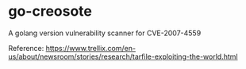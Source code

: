 # go-creosote
A golang version vulnerability scanner for CVE-2007-4559

Reference: https://www.trellix.com/en-us/about/newsroom/stories/research/tarfile-exploiting-the-world.html